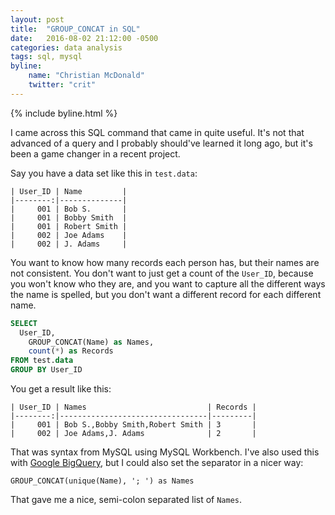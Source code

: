 ```yaml
---
layout: post
title:  "GROUP_CONCAT in SQL"
date:   2016-08-02 21:12:00 -0500
categories: data analysis
tags: sql, mysql
byline:
    name: "Christian McDonald"
    twitter: "crit"
---
```


{% include byline.html %}

I came across this SQL command that came in quite useful. It's not that advanced of a query and I probably should've learned it long ago, but it's been a game changer in a recent project.

Say you have a data set like this in `test.data`:

```
| User_ID | Name         |
|--------:|--------------|
|     001 | Bob S.       |
|     001 | Bobby Smith  |
|     001 | Robert Smith |
|     002 | Joe Adams    |
|     002 | J. Adams     |
```

You want to know how many records each person has, but their names are not consistent. You don't want to just get a count of the `User_ID`, because you won't know who they are, and you want to capture all the different ways the name is spelled, but you don't want a different record for each different name.

``` sql
SELECT
  User_ID,
    GROUP_CONCAT(Name) as Names,
    count(*) as Records
FROM test.data
GROUP BY User_ID
```

You get a result like this:

```
| User_ID | Names                           | Records |
|--------:|---------------------------------|---------|
|     001 | Bob S.,Bobby Smith,Robert Smith | 3       |
|     002 | Joe Adams,J. Adams              | 2       |
```

That was syntax from MySQL using MySQL Workbench. I've also used this with [Google BigQuery](https://cloud.google.com/bigquery/), but I could also set the separator in a nicer way:

`GROUP_CONCAT(unique(Name), '; ') as Names`

That gave me a nice, semi-colon separated list of `Names`.






